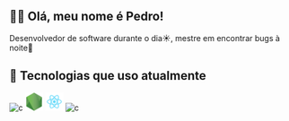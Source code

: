 ## 👋🏼 Olá, meu nome é Pedro!

Desenvolvedor de software durante o dia☀️, mestre em encontrar bugs à noite🌃


## 🚀 Tecnologias que uso atualmente

<div style="display: flex, flex-direction:row">
  <img height="32" src="https://cdn.iconscout.com/icon/free/png-512/free-typescript-3629120-3030260.png?f=webp&w=256" alt="c"/>
  <img height="32" src="https://raw.githubusercontent.com/github/explore/80688e429a7d4ef2fca1e82350fe8e3517d3494d/topics/nodejs/nodejs.png" alt="c"/>
  <img height="32" src="https://raw.githubusercontent.com/github/explore/80688e429a7d4ef2fca1e82350fe8e3517d3494d/topics/react/react.png" alt="c"/>
  <img height="32" src="https://cdn.iconscout.com/icon/free/png-512/free-python-2-226051.png?f=webp&w=256" alt="c"/>
<!--   <img height="32" src="https://cdn.iconscout.com/icon/free/png-512/free-csharp-1-1175241.png?f=webp&w=256" alt="c"/> -->
</div>
